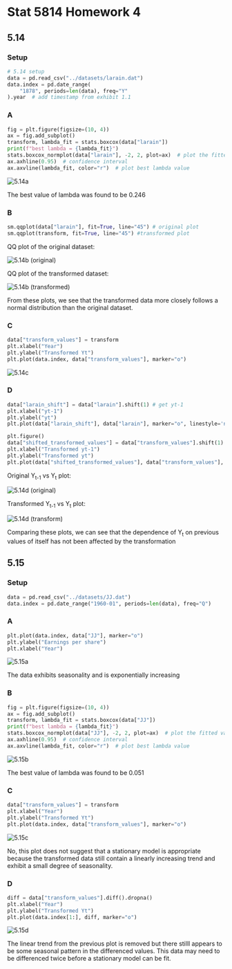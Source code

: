 # Stat 5814 Homework 4

## 5.14

### Setup

```python
# 5.14 setup
data = pd.read_csv("../datasets/larain.dat")
data.index = pd.date_range(
    "1878", periods=len(data), freq="Y"
).year  # add timestamp from exhibit 1.1
```

### A

```python
fig = plt.figure(figsize=(10, 4))
ax = fig.add_subplot()
transform, lambda_fit = stats.boxcox(data["larain"])
print(f"best lambda = {lambda_fit}")
stats.boxcox_normplot(data["larain"], -2, 2, plot=ax)  # plot the fitted values
ax.axhline(0.95)  # confidence interval
ax.axvline(lambda_fit, color="r")  # plot best lambda value
```

![5.14a](../plots/hw4/5.14a.png)

The best value of lambda was found to be 0.246

### B

```python
sm.qqplot(data["larain"], fit=True, line="45") # original plot
sm.qqplot(transform, fit=True, line="45") #transformed plot
```

QQ plot of the original dataset:

![5.14b (original)](../plots/hw4/5.14b1.png)

QQ plot of the transformed dataset:

![5.14b (transformed)](../plots/hw4/5.14b2.png)

From these plots, we see that the transformed data more closely follows a normal distribution than the original dataset.

### C

```python
data["transform_values"] = transform
plt.xlabel("Year")
plt.ylabel("Transformed Yt")
plt.plot(data.index, data["transform_values"], marker="o")
```

![5.14c](../plots/hw4/5.14c.png)

### D

```python
data["larain_shift"] = data["larain"].shift(1) # get yt-1
plt.xlabel("yt-1")
plt.ylabel("yt")
plt.plot(data["larain_shift"], data["larain"], marker="o", linestyle='none')

plt.figure()
data["shifted_transformed_values"] = data["transform_values"].shift(1) # get yt-1
plt.xlabel("Transformed yt-1")
plt.ylabel("Transformed yt")
plt.plot(data["shifted_transformed_values"], data["transform_values"], marker="o", linestyle='none')
```

Original Y<sub>t-1</sub> vs Y<sub>t</sub> plot:

![5.14d (original)](../plots/hw4/5.14d1.png)

Transformed Y<sub>t-1</sub> vs Y<sub>t</sub> plot:

![5.14d (transform)](../plots/hw4/5.14d2.png)

Comparing these plots, we can see that the dependence of Y<sub>t</sub> on previous values of itself has not been affected by the transformation

## 5.15

### Setup

```python
data = pd.read_csv("../datasets/JJ.dat")
data.index = pd.date_range("1960-01", periods=len(data), freq="Q")
```

### A

```python
plt.plot(data.index, data["JJ"], marker="o")
plt.ylabel("Earnings per share")
plt.xlabel("Year")
```

![5.15a](../plots/hw4/5.15a.png)

The data exhibits seasonality and is exponentially increasing

### B

```python
fig = plt.figure(figsize=(10, 4))
ax = fig.add_subplot()
transform, lambda_fit = stats.boxcox(data["JJ"])
print(f"best lambda = {lambda_fit}")
stats.boxcox_normplot(data["JJ"], -2, 2, plot=ax)  # plot the fitted values
ax.axhline(0.95)  # confidence interval
ax.axvline(lambda_fit, color="r")  # plot best lambda value
```

![5.15b](../plots/hw4/5.15b.png)

The best value of lambda was found to be 0.051

### C

```python
data["transform_values"] = transform
plt.xlabel("Year")
plt.ylabel("Transformed Yt")
plt.plot(data.index, data["transform_values"], marker="o")
```

![5.15c](../plots/hw4/5.15c.png)

No, this plot does not suggest that a stationary model is appropriate because the transformed data still contain a linearly increasing trend and exhibit a small degree of seasonality.

### D

```python
diff = data["transform_values"].diff().dropna()
plt.xlabel("Year")
plt.ylabel("Transformed Yt")
plt.plot(data.index[1:], diff, marker="o")
```

![5.15d](../plots/hw4/5.15d.png)

The linear trend from the previous plot is removed but there stilll appears to be some seasonal pattern in the differenced values. This data may need to be differenced twice before a stationary model can be fit.
